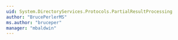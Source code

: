 ```yaml
---
uid: System.DirectoryServices.Protocols.PartialResultProcessing
author: "BrucePerlerMS"
ms.author: "bruceper"
manager: "mbaldwin"
---
```


